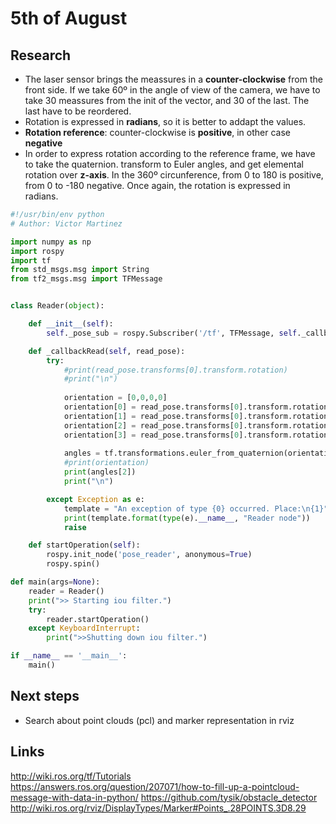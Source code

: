 # 5th of August

## Research
* The laser sensor brings the meassures in a **counter-clockwise** from the front side. If we take 60º in the angle of view 
  of the camera, we have to take 30 meassures from the init of the vector, and 30 of the last. The last have to be reordered.
* Rotation is expressed in **radians**, so it is better to addapt the values.
* **Rotation reference**: counter-clockwise is **positive**, in other case **negative**
* In order to express rotation according to the reference frame, we have to take the quaternion. transform to Euler angles, and get elemental rotation over **z-axis**. In the 360º circunference, from 0 to 180 is positive, from 0 to -180 negative. Once again, the rotation is expressed in radians.

```python
#!/usr/bin/env python
# Author: Victor Martinez

import numpy as np
import rospy
import tf
from std_msgs.msg import String
from tf2_msgs.msg import TFMessage


class Reader(object):

    def __init__(self):
        self._pose_sub = rospy.Subscriber('/tf', TFMessage, self._callbackRead, queue_size=1)

    def _callbackRead(self, read_pose):
        try:
            #print(read_pose.transforms[0].transform.rotation)
            #print("\n")
            
            orientation = [0,0,0,0]
            orientation[0] = read_pose.transforms[0].transform.rotation.x
            orientation[1] = read_pose.transforms[0].transform.rotation.y
            orientation[2] = read_pose.transforms[0].transform.rotation.z
            orientation[3] = read_pose.transforms[0].transform.rotation.w
            
            angles = tf.transformations.euler_from_quaternion(orientation)
            #print(orientation)
            print(angles[2])
            print("\n")

        except Exception as e:
            template = "An exception of type {0} occurred. Place:\n{1}"
            print(template.format(type(e).__name__, "Reader node"))
            raise

    def startOperation(self):
        rospy.init_node('pose_reader', anonymous=True)
        rospy.spin()

def main(args=None):
    reader = Reader()
    print(">> Starting iou filter.")
    try:
        reader.startOperation()
    except KeyboardInterrupt:
        print(">>Shutting down iou filter.")

if __name__ == '__main__':
    main()
```

## Next steps
* Search about point clouds (pcl) and marker representation in rviz

## Links
http://wiki.ros.org/tf/Tutorials
https://answers.ros.org/question/207071/how-to-fill-up-a-pointcloud-message-with-data-in-python/
https://github.com/tysik/obstacle_detector
http://wiki.ros.org/rviz/DisplayTypes/Marker#Points_.28POINTS.3D8.29

